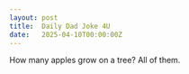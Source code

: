 ```yaml
---
layout: post
title:  Daily Dad Joke 4U
date:   2025-04-10T00:00:00Z
---
```

How many apples grow on a tree? All of them.
